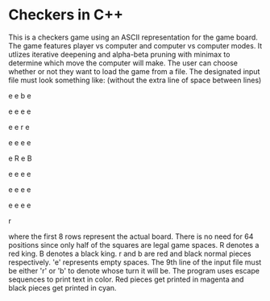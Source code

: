 Checkers in C++
============
This is a checkers game using an ASCII representation for the game board. The game features player vs computer
and computer vs computer modes. It utlizes iterative deepening and alpha-beta pruning with minimax to determine
which move the computer will make. The user can choose whether or not they want to load the game from a file.
The designated input file must look something like: (without the extra line of space between lines)

e e b e

e e e e

e e r e

e e e e

e R e B

e e e e

e e e e

e e e e

r

where the first 8 rows represent the actual board. There is no need for 64 positions since only half of the
squares are legal game spaces. R denotes a red king. B denotes a black king. r and b are red and black
normal pieces respectively. 'e' represents empty spaces. The 9th line of the input file must be either 
'r' or 'b' to denote whose turn it will be. The program uses escape sequences to print text in color.
Red pieces get printed in magenta and black pieces get printed in cyan.
